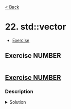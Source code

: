 [< Back](README.md)

# 22. std::vector

* [Exercise ](#exercise-NUMBER)

## Exercise NUMBER

```cpp

```

## [Exercise NUMBER][1]
### Description

<details>
   <summary>Solution</summary>

```cpp

```
</details>

[1]: NUMBER_exercises.cpp
